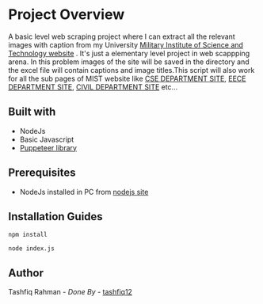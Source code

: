 # Project Overview
  A basic level web scraping project where I can extract all the relevant images with caption from my University  [Military Institute of Science 
  and Technology website](https://mist.ac.bd) . It's just a elementary level project in web scappping arena. In this problem images of the site will be saved in the directory and the excel file will contain captions and image titles.This script will also work for all the sub pages of MIST website like [CSE DEPARTMENT SITE](https://cse.mist.ac.bd), [EECE DEPARTMENT SITE](https://eece.mist.ac.bd), [CIVIL DEPARTMENT SITE](https://ce.mist.ac.bd) etc...
  
  ## Built with
  * NodeJs
  * Basic Javascript
  * [Puppeteer library](https://developers.google.com/web/tools/puppeteer)
  
  ## Prerequisites
  * NodeJs installed in PC from [nodejs site](https://nodejs.org/en/download/)
  
  ## Installation Guides
  
  ```
  npm install
  ```
  
  ```
  node index.js
  ```
  
 ## Author
 Tashfiq Rahman - _Done By_  - [tashfiq12](https://tashfiq12.github.io)
